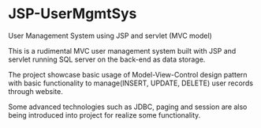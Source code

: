 # JSP-UserMgmtSys
User Management System using JSP and servlet (MVC model)

This is a rudimental MVC user management system built with JSP and servlet running SQL server on the back-end as data storage. 

The project showcase basic usage of Model-View-Control design pattern with basic functionality to manage(INSERT, UPDATE, DELETE) user records through website.

Some advanced technologies such as JDBC, paging and session are also being introduced into project for realize some functionality.  

